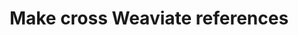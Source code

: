 ---
layout: article-start
title: Make cross Weaviate references
description: Tutorial for making cross Weaviate references.
topic: Tutorials
tags: ['weaviate']
video-link: 
video-caption: 
menu-order: 2
open-graph-type: article
---